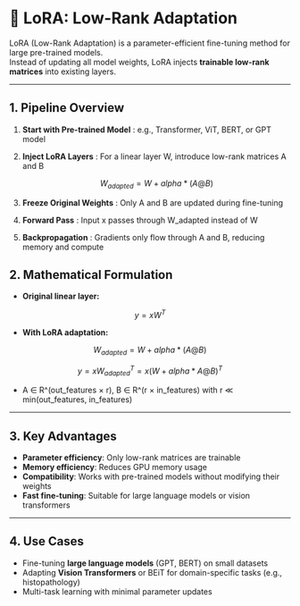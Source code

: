 # 🔹 LoRA: Low-Rank Adaptation

LoRA (Low-Rank Adaptation) is a parameter-efficient fine-tuning method for large pre-trained models.  
Instead of updating all model weights, LoRA injects **trainable low-rank matrices** into existing layers.

---

## 1. Pipeline Overview

1. **Start with Pre-trained Model** : e.g., Transformer, ViT, BERT, or GPT model
2. **Inject LoRA Layers** : 
For a linear layer W, introduce low-rank matrices A and B
   ```math
   W_{adapted} = W + alpha * (A @ B)

3. **Freeze Original Weights** : 
Only A and B are updated during fine-tuning

4. **Forward Pass** : 
Input x passes through W_adapted instead of W

5. **Backpropagation** : 
Gradients only flow through A and B, reducing memory and compute


## 2. Mathematical Formulation

- **Original linear layer:**
``` math
y = x W^T
```

- **With LoRA adaptation:**
```math
W_{adapted} = W + alpha * (A @ B)
```
```math
y = x W_{adapted}^T = x (W + alpha * A @ B)^T
```
- A ∈ R^(out_features × r), B ∈ R^(r × in_features) with r ≪ min(out_features, in_features)

---

## 3. Key Advantages

- **Parameter efficiency**: Only low-rank matrices are trainable  
- **Memory efficiency**: Reduces GPU memory usage  
- **Compatibility**: Works with pre-trained models without modifying their weights  
- **Fast fine-tuning**: Suitable for large language models or vision transformers

---

## 4. Use Cases

- Fine-tuning **large language models** (GPT, BERT) on small datasets  
- Adapting **Vision Transformers** or BEiT for domain-specific tasks (e.g., histopathology)  
- Multi-task learning with minimal parameter updates

